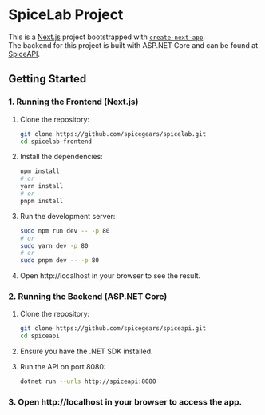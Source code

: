 # SpiceLab Project

This is a [Next.js](https://nextjs.org) project bootstrapped with [`create-next-app`](https://nextjs.org/docs/app/api-reference/cli/create-next-app).  
The backend for this project is built with ASP.NET Core and can be found at [SpiceAPI](https://github.com/spicegears/spiceapi).

## Getting Started

### 1. Running the Frontend (Next.js)

1. Clone the repository:
   ```bash
   git clone https://github.com/spicegears/spicelab.git
   cd spicelab-frontend
    ```

2. Install the dependencies:
    ```bash
    npm install
    # or
    yarn install
    # or
    pnpm install
    ```

3. Run the development server:
    ```bash
    sudo npm run dev -- -p 80
    # or
    sudo yarn dev -p 80
    # or
    sudo pnpm dev -- -p 80
    ```

4. Open http://localhost in your browser to see the result.

### 2. Running the Backend (ASP.NET Core)

1. Clone the repository:
    ```bash
    git clone https://github.com/spicegears/spiceapi.git
    cd spiceapi
    ```

2. Ensure you have the .NET SDK installed.

3. Run the API on port 8080:
    ```bash
    dotnet run --urls http://spiceapi:8080
    ```
   
### 3. Open http://localhost in your browser to access the app.